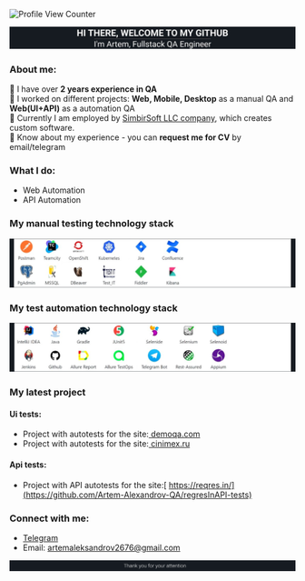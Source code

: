 ![Profile View Counter](https://komarev.com/ghpvc/?username=Artem-Alexandrov-QA&color=161B22)
<div align="center">
  <img src="https://github.com/Artem-Alexandrov-QA/Artem-Alexandrov-QA/blob/main/Header.jpg" />
</div>

### About me:

🔳 I have over **2 years experience in QA**  
🔳 I worked on different projects: **Web, Mobile, Desktop** as a manual QA and **Web(UI+API)** as a automation QA  
🔳 Currently I am employed by [SimbirSoft LLC company](https://www.simbirsoft.com/en/), which creates custom software.   
🔳 Know about my experience - you can **request me for CV** by email/telegram

<h3 align="left">What I do: </h3>

- Web Automation
- API Automation

### My manual testing technology stack
<div align="left">
  <img src="https://github.com/Artem-Alexandrov-QA/Artem-Alexandrov-QA/blob/main/ManualStack.jpg" />
</div>

### My test automation technology stack
<div align="left">
  <img src="https://github.com/Artem-Alexandrov-QA/Artem-Alexandrov-QA/blob/main/AutomationStack.jpg" />
</div>

### My latest project
#### Ui tests:
- Project with autotests for the site:[ demoqa.com](https://github.com/Artem-Alexandrov-QA/demoqa-AllureAndJenkins-tests)
- Project with autotests for the site:[ cinimex.ru](https://github.com/Artem-Alexandrov-QA/cinimex_tests.git)

#### Api tests:
- Project with API autotests for the site:[ https://reqres.in/](https://github.com/Artem-Alexandrov-QA/regresInAPI-tests)

### Connect with me:
- [Telegram](https://t.me/artemalexandrov09)
- Email: artemaleksandrov2676@gmail.com

<div align="left">
  <img src="https://github.com/Artem-Alexandrov-QA/Artem-Alexandrov-QA/blob/main/Footer.png" />
</div>



